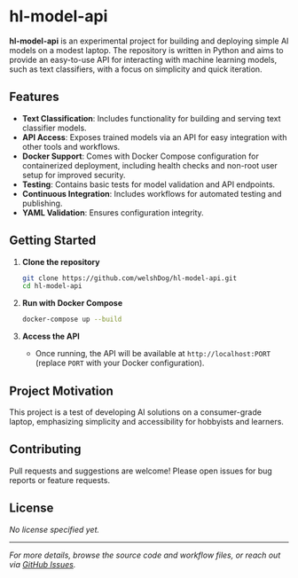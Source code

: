 # hl-model-api

**hl-model-api** is an experimental project for building and deploying simple AI models on a modest laptop. The repository is written in Python and aims to provide an easy-to-use API for interacting with machine learning models, such as text classifiers, with a focus on simplicity and quick iteration.

## Features

- **Text Classification**: Includes functionality for building and serving text classifier models.
- **API Access**: Exposes trained models via an API for easy integration with other tools and workflows.
- **Docker Support**: Comes with Docker Compose configuration for containerized deployment, including health checks and non-root user setup for improved security.
- **Testing**: Contains basic tests for model validation and API endpoints.
- **Continuous Integration**: Includes workflows for automated testing and publishing.
- **YAML Validation**: Ensures configuration integrity.

## Getting Started

1. **Clone the repository**
   ```bash
   git clone https://github.com/welshDog/hl-model-api.git
   cd hl-model-api
   ```

2. **Run with Docker Compose**
   ```bash
   docker-compose up --build
   ```

3. **Access the API**
   - Once running, the API will be available at `http://localhost:PORT` (replace `PORT` with your Docker configuration).

## Project Motivation

This project is a test of developing AI solutions on a consumer-grade laptop, emphasizing simplicity and accessibility for hobbyists and learners.

## Contributing

Pull requests and suggestions are welcome! Please open issues for bug reports or feature requests.

## License

*No license specified yet.*

---

_For more details, browse the source code and workflow files, or reach out via [GitHub Issues](https://github.com/welshDog/hl-model-api/issues)._
